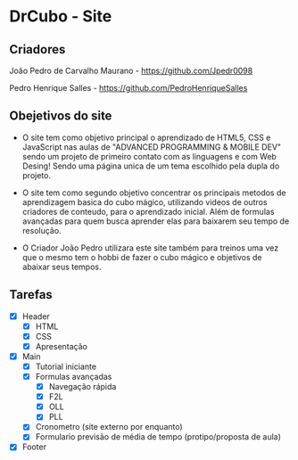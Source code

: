 # DrCubo - Site

## Criadores
João Pedro de Carvalho Maurano - https://github.com/Jpedr0098

Pedro Henrique Salles - https://github.com/PedroHenriqueSalles

## Obejetivos do site

- O site tem como objetivo principal o aprendizado de HTML5, CSS e JavaScript nas aulas de "ADVANCED PROGRAMMING & MOBILE DEV" sendo um projeto de primeiro contato com as linguagens e com Web Desing! Sendo uma página unica de um tema escolhido pela dupla do projeto.

- O site tem como segundo objetivo concentrar os principais metodos de aprendizagem basica do cubo mágico, utilizando videos de outros criadores de conteudo, para o aprendizado inicial. Além de formulas avançadas para quem busca aprender elas para baixarem seu tempo de resolução.

- O Criador João Pedro utilizara este site também para treinos uma vez que o mesmo tem o hobbi de fazer o cubo mágico e objetivos de abaixar seus tempos.

## Tarefas

- [x] Header
    - [x] HTML
    - [x] CSS
    - [X] Apresentação
- [x] Main
    - [X] Tutorial iniciante
    - [x] Formulas avançadas
        - [x] Navegação rápida
        - [x] F2L
        - [x] OLL
        - [x] PLL
    - [x] Cronometro (site externo por enquanto)
    - [x] Formulario previsão de média de tempo (protipo/proposta de aula)
- [x] Footer
